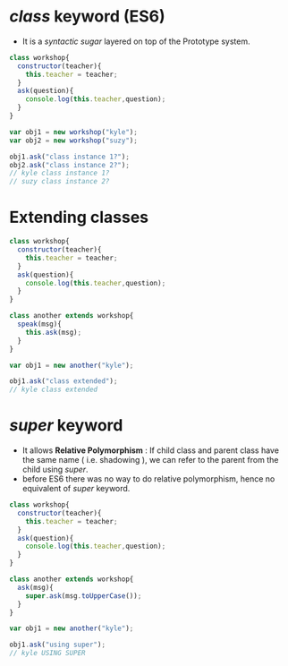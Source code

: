 # _class_ keyword (ES6)

- It is a _syntactic sugar_ layered on top of the Prototype system.

```javascript
class workshop{
  constructor(teacher){
    this.teacher = teacher;
  }
  ask(question){
    console.log(this.teacher,question);
  }
}

var obj1 = new workshop("kyle");
var obj2 = new workshop("suzy");

obj1.ask("class instance 1?");
obj2.ask("class instance 2?");
// kyle class instance 1? 
// suzy class instance 2? 
```

# Extending classes

```javascript
class workshop{
  constructor(teacher){
    this.teacher = teacher;
  }
  ask(question){
    console.log(this.teacher,question);
  }
}

class another extends workshop{
  speak(msg){
    this.ask(msg);
  }
}

var obj1 = new another("kyle");

obj1.ask("class extended");
// kyle class extended 
```
# _super_ keyword

- It allows **Relative Polymorphism** : If child class and parent class have the same name ( i.e. shadowing ), we can refer to the parent from the child using _super_.
- before ES6 there was no way to do relative polymorphism, hence no equivalent of _super_ keyword.

```javascript
class workshop{
  constructor(teacher){
    this.teacher = teacher;
  }
  ask(question){
    console.log(this.teacher,question);
  }
}

class another extends workshop{
  ask(msg){
    super.ask(msg.toUpperCase());
  }
}

var obj1 = new another("kyle");

obj1.ask("using super");
// kyle USING SUPER 
```
